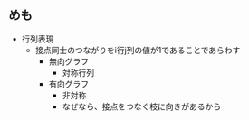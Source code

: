 ## めも
* 行列表現
    * 接点同士のつながりをi行j列の値が1であることであらわす
        * 無向グラフ
            * 対称行列
        * 有向グラフ
            * 非対称
            * なぜなら、接点をつなぐ枝に向きがあるから
